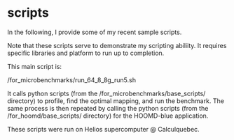 # scripts
In the following, I provide some of my recent sample scripts.

Note that these scripts serve to demonstrate my scripting abiliity. It requires specific libraries and platform to run up to completion.

This main script is:

/for_microbenchmarks/run_64_8_8g_run5.sh

It calls python scripts (from the /for_microbenchmarks/base_scripts/ directory) to profile, find the optimal mapping, and run the benchmark. The same process is then repeated by calling the python scripts (from the /for_hoomd/base_scripts/ directory) for the HOOMD-blue application. 

These scripts were run on Helios supercomputer @ Calculquebec. 
